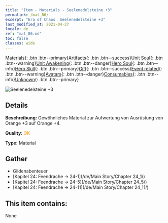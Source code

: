 ```yaml
---
title: "Item - Materials - Seelenedelsteine +3"
permalink: /mat_86/
excerpt: "Era of Chaos  Seelenedelsteine +3"
last_modified_at: 2021-04-27
locale: de
ref: "mat_86.md"
toc: false
classes: wide
---
```

 [Materials](/ItemsDE/){: .btn .btn--primary}[Artifacts](/ItemsDE/Artifacts/){: .btn .btn--success}[Unit Soul](/ItemsDE/UnitSoul/){: .btn .btn--warning}[Unit Awakening](/ItemsDE/UnitAwakening/){: .btn .btn--danger}[Hero Soul](/ItemsDE/HeroSoul/){: .btn .btn--info}[Hero Skill](/ItemsDE/HeroSkill/){: .btn .btn--primary}[Gift](/ItemsDE/Gift/){: .btn .btn--success}[Event related](/ItemsDE/Events/){: .btn .btn--warning}[Avatars](/ItemsDE/Avatars/){: .btn .btn--danger}[Consumables](/ItemsDE/Consumables/){: .btn .btn--info}[Unknown](/ItemsDE/Unknown/){: .btn .btn--primary}

 ![Seelenedelsteine +3](/images/t/i_cailiao_baoshi3.png)

## Details
 **Beschreibung:** Gewöhnliches Material zur Aufwertung von Ausrüstung von Orange +3 auf Orange +4.

 **Quality:** <span style="color: #FF8C00">OK</span>

 **Type:** Material

## Gather

*    Gildenabenteuer 
*    [Kapitel 24: Feendrache -> 24-1](/de/Main Story/Chapter 24_1/) 
*    [Kapitel 24: Feendrache -> 24-5](/de/Main Story/Chapter 24_5/) 
*    [Kapitel 24: Feendrache -> 24-11](/de/Main Story/Chapter 24_11/) 

## This item contains:

  None

